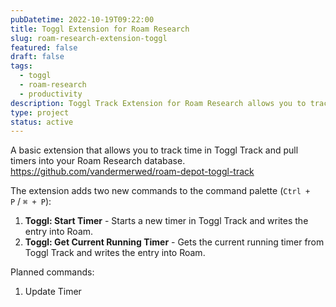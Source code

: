 ```yaml
---
pubDatetime: 2022-10-19T09:22:00
title: Toggl Extension for Roam Research
slug: roam-research-extension-toggl
featured: false
draft: false
tags:
  - toggl
  - roam-research
  - productivity
description: Toggl Track Extension for Roam Research allows you to track time in Toggl Track and pull timers into your Roam Research database.
type: project
status: active
---
```


A basic extension that allows you to track time in Toggl Track and pull timers into your Roam Research database.
https://github.com/vandermerwed/roam-depot-toggl-track

The extension adds two new commands to the command palette (`Ctrl + P` / `⌘ + P`):

1. **Toggl: Start Timer** - Starts a new timer in Toggl Track and writes the entry into Roam.
2. **Toggl: Get Current Running Timer** - Gets the current running timer from Toggl Track and writes the entry into Roam.

Planned commands:

1. Update Timer
